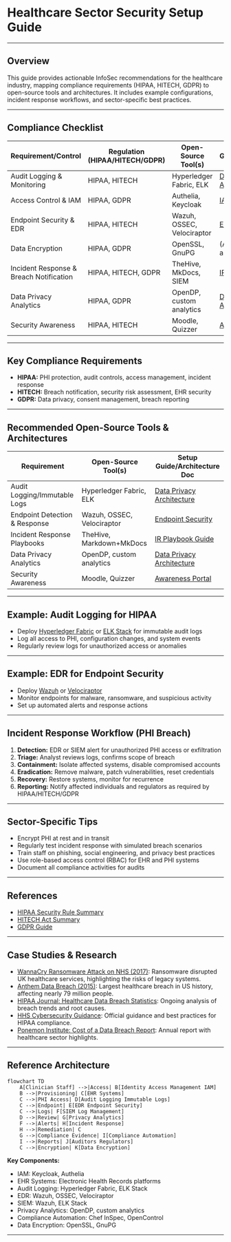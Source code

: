 # Healthcare Sector Security Setup Guide

---

## Overview
This guide provides actionable InfoSec recommendations for the healthcare industry, mapping compliance requirements (HIPAA, HITECH, GDPR) to open-source tools and architectures. It includes example configurations, incident response workflows, and sector-specific best practices.

---

## Compliance Checklist
| Requirement/Control                | Regulation (HIPAA/HITECH/GDPR) | Open-Source Tool(s)         | Setup Guide/Architecture Doc                |
|------------------------------------|-------------------------------|-----------------------------|---------------------------------------------|
| Audit Logging & Monitoring         | HIPAA, HITECH                 | Hyperledger Fabric, ELK     | [Data Privacy Architecture](../architecture/data_privacy.md) |
| Access Control & IAM               | HIPAA, GDPR                   | Authelia, Keycloak          | [IAM Architecture](../architecture/iam.md)  |
| Endpoint Security & EDR            | HIPAA, HITECH                 | Wazuh, OSSEC, Velociraptor  | [Endpoint Security](../architecture/endpoint_security.md)     |
| Data Encryption                    | HIPAA, GDPR                   | OpenSSL, GnuPG              | (Add custom guide as needed)                |
| Incident Response & Breach Notification | HIPAA, HITECH, GDPR      | TheHive, MkDocs, SIEM       | [IR Playbook Guide](../setup_guides/incident_response_playbook.md) |
| Data Privacy Analytics             | HIPAA, GDPR                   | OpenDP, custom analytics    | [Data Privacy Architecture](../architecture/data_privacy.md)  |
| Security Awareness                 | HIPAA, HITECH                 | Moodle, Quizzer             | [Awareness Portal](../setup_guides/security_awareness_portal.md) |

---

## Key Compliance Requirements
- **HIPAA:** PHI protection, audit controls, access management, incident response
- **HITECH:** Breach notification, security risk assessment, EHR security
- **GDPR:** Data privacy, consent management, breach reporting

---

## Recommended Open-Source Tools & Architectures
| Requirement                | Open-Source Tool(s)         | Setup Guide/Architecture Doc                |
|----------------------------|-----------------------------|---------------------------------------------|
| Audit Logging/Immutable Logs| Hyperledger Fabric, ELK     | [Data Privacy Architecture](../architecture/data_privacy.md) |
| Endpoint Detection & Response| Wazuh, OSSEC, Velociraptor | [Endpoint Security](../architecture/endpoint_security.md)     |
| Incident Response Playbooks| TheHive, Markdown+MkDocs    | [IR Playbook Guide](incident_response_playbook.md)            |
| Data Privacy Analytics     | OpenDP, custom analytics    | [Data Privacy Architecture](../architecture/data_privacy.md)  |
| Security Awareness         | Moodle, Quizzer             | [Awareness Portal](security_awareness_portal.md)              |

---

## Example: Audit Logging for HIPAA
- Deploy [Hyperledger Fabric](https://www.hyperledger.org/use/fabric) or [ELK Stack](https://www.elastic.co/what-is/elk-stack) for immutable audit logs
- Log all access to PHI, configuration changes, and system events
- Regularly review logs for unauthorized access or anomalies

---

## Example: EDR for Endpoint Security
- Deploy [Wazuh](https://documentation.wazuh.com/) or [Velociraptor](https://www.velocidex.com/)
- Monitor endpoints for malware, ransomware, and suspicious activity
- Set up automated alerts and response actions

---

## Incident Response Workflow (PHI Breach)
1. **Detection:** EDR or SIEM alert for unauthorized PHI access or exfiltration
2. **Triage:** Analyst reviews logs, confirms scope of breach
3. **Containment:** Isolate affected systems, disable compromised accounts
4. **Eradication:** Remove malware, patch vulnerabilities, reset credentials
5. **Recovery:** Restore systems, monitor for recurrence
6. **Reporting:** Notify affected individuals and regulators as required by HIPAA/HITECH/GDPR

---

## Sector-Specific Tips
- Encrypt PHI at rest and in transit
- Regularly test incident response with simulated breach scenarios
- Train staff on phishing, social engineering, and privacy best practices
- Use role-based access control (RBAC) for EHR and PHI systems
- Document all compliance activities for audits

---

## References
- [HIPAA Security Rule Summary](https://www.hhs.gov/hipaa/for-professionals/security/laws-regulations/index.html)
- [HITECH Act Summary](https://www.hhs.gov/hipaa/for-professionals/special-topics/hitech-act-enforcement-interim-final-rule/index.html)
- [GDPR Guide](https://gdpr.eu/) 

---

## Case Studies & Research

- [WannaCry Ransomware Attack on NHS (2017)](https://www.ncsc.gov.uk/news/nhs-cyber-attack-lessons): Ransomware disrupted UK healthcare services, highlighting the risks of legacy systems.
- [Anthem Data Breach (2015)](https://www.hhs.gov/hipaa/for-professionals/compliance-enforcement/examples/anthem/index.html): Largest healthcare breach in US history, affecting nearly 79 million people.
- [HIPAA Journal: Healthcare Data Breach Statistics](https://www.hipaajournal.com/healthcare-data-breach-statistics/): Ongoing analysis of breach trends and root causes.
- [HHS Cybersecurity Guidance](https://www.hhs.gov/hipaa/for-professionals/security/guidance/index.html): Official guidance and best practices for HIPAA compliance.
- [Ponemon Institute: Cost of a Data Breach Report](https://www.ibm.com/reports/data-breach): Annual report with healthcare sector highlights.

---

## Reference Architecture

```mermaid
flowchart TD
    A[Clinician Staff] -->|Access| B[Identity Access Management IAM]
    B -->|Provisioning| C[EHR Systems]
    C -->|PHI Access| D[Audit Logging Immutable Logs]
    C -->|Endpoint| E[EDR Endpoint Security]
    C -->|Logs| F[SIEM Log Management]
    D -->|Review| G[Privacy Analytics]
    F -->|Alerts| H[Incident Response]
    H -->|Remediation| C
    G -->|Compliance Evidence| I[Compliance Automation]
    I -->|Reports| J[Auditors Regulators]
    C -->|Encryption| K[Data Encryption]
```

**Key Components:**
- IAM: Keycloak, Authelia
- EHR Systems: Electronic Health Records platforms
- Audit Logging: Hyperledger Fabric, ELK Stack
- EDR: Wazuh, OSSEC, Velociraptor
- SIEM: Wazuh, ELK Stack
- Privacy Analytics: OpenDP, custom analytics
- Compliance Automation: Chef InSpec, OpenControl
- Data Encryption: OpenSSL, GnuPG

--- 